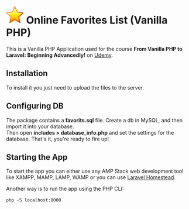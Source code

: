 # ![onlinefavoritslist icon](./assets/images/favorites.png)  Online Favorites List (Vanilla PHP)
This is a Vanilla PHP Application used for the course **From Vanilla PHP to Laravel: Beginning Advancedly!** on [Udemy](https://www.udemy.com/user/mahdi-naderian/).

## Installation
To install it you just need to upload the files to the server.

## Configuring DB
The package contains a <b>favorits.sql</b> file. Create a db in MySQL, and then import it into your database.  
Then open <b>includes > database_info.php</b> and set the settings for the database. That's it, you're ready to fire up!

## Starting the App  
To start the app you can either use any AMP Stack web development tool like XAMPP, MAMP, LAMP, WAMP or you can use [Laravel Homestead](https://laravel.com/docs/homestead).   

Another way is to run the app using the PHP CLI:  
```shell
php -S localhost:8000
```